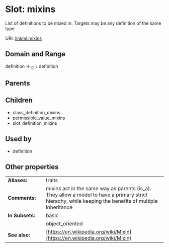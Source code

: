 
# Slot: mixins


List of definitions to be mixed in. Targets may be any definition of the same type

URI: [linkml:mixins](https://w3id.org/linkml/mixins)


## Domain and Range

definition &#8594;  <sub>0..\*</sub> definition

## Parents


## Children

 *  class_definition_mixins
 *  permissible_value_mixins
 *  slot_definition_mixins

## Used by

 * definition

## Other properties

|  |  |  |
| --- | --- | --- |
| **Aliases:** | | traits |
| **Comments:** | | mixins act in the same way as parents (is_a). They allow a model to have a primary strict hierachy, while keeping the benefits of multiple inheritance |
| **In Subsets:** | | basic |
|  | | object_oriented |
| **See also:** | | [https://en.wikipedia.org/wiki/Mixin](https://en.wikipedia.org/wiki/Mixin) |

